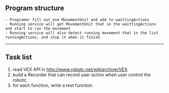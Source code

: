 ## Program structure
	- Programer fill out one MovementUnit and add to waittingActions
	- Running service will get MovementUnit that in the waittingActions and start to run the movement
	- Running service will also detect running movement that in the list runningActions, and stop it when it finish.
***
## Task list
1. read VEX API in <http://www.robotc.net/wikiarchive/VEX>.
2. build a Recorder that can record user action when user control the robotc.
3. for each function, write a test function.
